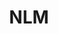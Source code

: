 ---
# This topic lives at
# https://digital.gov/topics/nlm

# Topic Title
title: "NLM"

# description — keep it short and clear
summary: ""

# Weight
weight: 1

# For more information on managing topics,
# see https://github.com/GSA/digitalgov.gov/wiki/topics
---